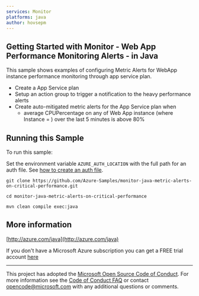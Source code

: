 ```yaml
---
services: Monitor
platforms: java
author: hovsepm
---
```


## Getting Started with Monitor - Web App Performance Monitoring Alerts - in Java ##


  This sample shows examples of configuring Metric Alerts for WebApp instance performance monitoring through app service plan.
   - Create a App Service plan
   - Setup an action group to trigger a notification to the heavy performance alerts
   - Create auto-mitigated metric alerts for the App Service plan when
     - average CPUPercentage on any of Web App instance (where Instance = ) over the last 5 minutes is above 80%
 

## Running this Sample ##

To run this sample:

Set the environment variable `AZURE_AUTH_LOCATION` with the full path for an auth file. See [how to create an auth file](https://github.com/Azure/azure-libraries-for-java/blob/master/AUTH.md).

    git clone https://github.com/Azure-Samples/monitor-java-metric-alerts-on-critical-performance.git

    cd monitor-java-metric-alerts-on-critical-performance

    mvn clean compile exec:java

## More information ##

[http://azure.com/java](http://azure.com/java)

If you don't have a Microsoft Azure subscription you can get a FREE trial account [here](http://go.microsoft.com/fwlink/?LinkId=330212)

---

This project has adopted the [Microsoft Open Source Code of Conduct](https://opensource.microsoft.com/codeofconduct/). For more information see the [Code of Conduct FAQ](https://opensource.microsoft.com/codeofconduct/faq/) or contact [opencode@microsoft.com](mailto:opencode@microsoft.com) with any additional questions or comments.